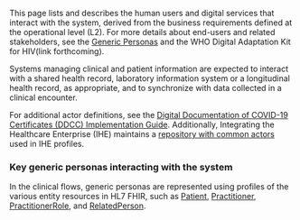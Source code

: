 This page lists and describes the human users and digital services that interact with the system, derived from the business requirements defined at the operational level (L2). For more details about end-users and related stakeholders, see the [Generic Personas](personas.html) and the WHO Digital Adaptation Kit for HIV(link forthcoming).

Systems managing clinical and patient information are expected to interact with a shared health record, laboratory information system or a longitudinal health record, as appropriate, and to synchronize with data collected in a clinical encounter.

For additional actor definitions, see the [Digital Documentation of COVID-19 Certificates (DDCC) Implementation Guide](https://worldhealthorganization.github.io/ddcc/actors.html). Additionally, Integrating the Healthcare Enterprise (IHE) maintains a [repository with common actors](https://profiles.ihe.net/GeneralIntro/ch-A.html) used in IHE profiles.

### Key generic personas interacting with the system 
In the clinical flows, generic personas are represented using profiles of the various entity resources in HL7 FHIR, such as [Patient](http://hl7.org/fhir/patient), [Practitioner](http://hl7.org/fhir/practitioner), [PractitionerRole](http://hl7.org/fhir/practitionerrole), and [RelatedPerson](http://hl7.org/fhir/relatedperson).



  
